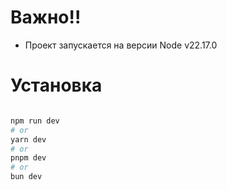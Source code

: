 # Важно!!

- Проект запускается на версии Node v22.17.0

# Установка
```bash

npm run dev
# or
yarn dev
# or
pnpm dev
# or
bun dev
```